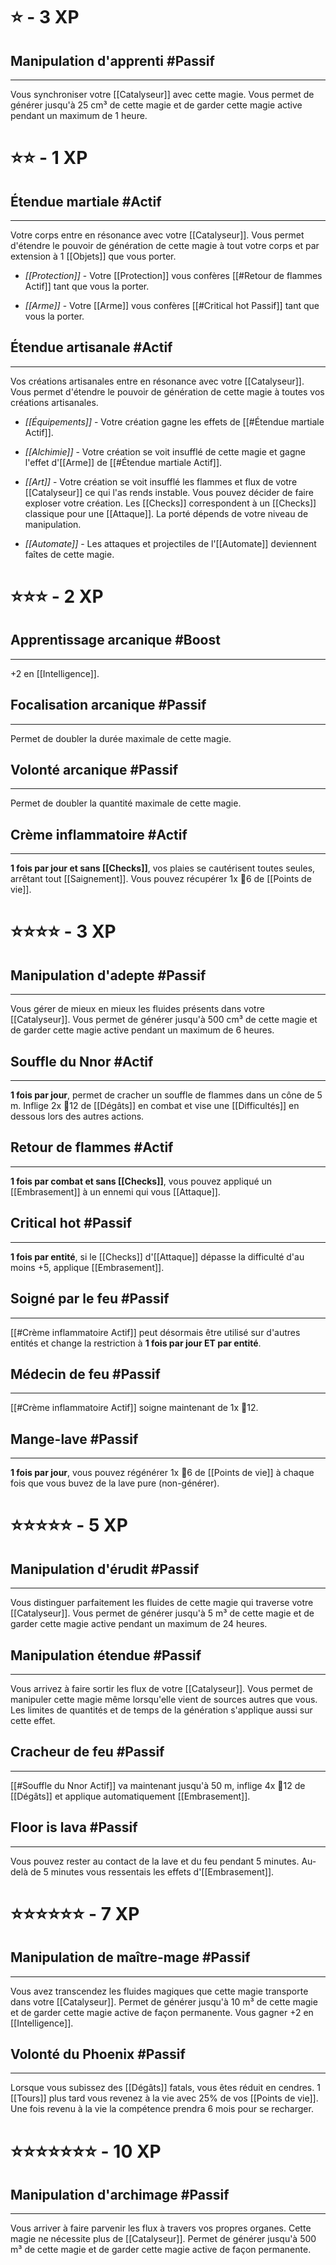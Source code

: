 # ⭐ - 3 XP
## Manipulation d'apprenti #Passif
---
Vous synchroniser votre [[Catalyseur]] avec cette magie. Vous permet de générer jusqu'à 25 cm³ de cette magie et de garder cette magie active pendant un maximum de 1 heure.

# ⭐⭐ - 1 XP
## Étendue martiale #Actif
---
Votre corps entre en résonance avec votre [[Catalyseur]]. Vous permet d'étendre le pouvoir de génération de cette magie à tout votre corps et par extension à 1 [[Objets]] que vous porter.

- *[[Protection]]* - Votre [[Protection]] vous confères [[#Retour de flammes Actif]] tant que vous la porter.

- *[[Arme]]* - Votre [[Arme]] vous confères [[#Critical hot Passif]] tant que vous la porter.

## Étendue artisanale #Actif
---
Vos créations artisanales entre en résonance avec votre [[Catalyseur]]. Vous permet d'étendre le pouvoir de génération de cette magie à toutes vos créations artisanales.

- *[[Équipements]]* - Votre création gagne les effets de [[#Étendue martiale Actif]].

- *[[Alchimie]]* - Votre création se voit insufflé de cette magie et gagne l'effet d'[[Arme]] de [[#Étendue martiale Actif]].

- *[[Art]]* - Votre création se voit insufflé les flammes et flux de votre [[Catalyseur]] ce qui l'as rends instable. Vous pouvez décider de faire exploser votre création. Les [[Checks]] correspondent à un [[Checks]] classique pour une [[Attaque]]. La porté dépends de votre niveau de manipulation.

-  *[[Automate]]* - Les attaques et projectiles de l'[[Automate]] deviennent faîtes de cette magie.

# ⭐⭐⭐ - 2 XP
## Apprentissage arcanique #Boost
---
+2 en [[Intelligence]].

## Focalisation arcanique #Passif
---
Permet de doubler la durée maximale de cette magie.

## Volonté arcanique #Passif
---
Permet de doubler la quantité maximale de cette magie. 

## Crème inflammatoire #Actif
---
**1 fois par jour et sans [[Checks]]**, vos plaies se cautérisent toutes seules, arrêtant tout [[Saignement]].
Vous pouvez récupérer 1x 🎲6 de [[Points de vie]].

# ⭐⭐⭐⭐ - 3 XP
## Manipulation d'adepte #Passif
---
Vous gérer de mieux en mieux les fluides présents dans votre [[Catalyseur]]. Vous permet de générer jusqu'à 500 cm³ de cette magie et de garder cette magie active pendant un maximum de 6 heures.

## Souffle du Nnor #Actif
---
**1 fois par jour**, permet de cracher un souffle de flammes dans un cône de 5 m.
Inflige 2x 🎲12 de [[Dégâts]] en combat et vise une [[Difficultés]] en dessous lors des autres actions.

## Retour de flammes #Actif
---
**1 fois par combat et sans [[Checks]]**, vous pouvez appliqué un [[Embrasement]] à un ennemi qui vous [[Attaque]].

## Critical hot #Passif 
---
**1 fois par entité**, si le [[Checks]] d'[[Attaque]] dépasse la difficulté d'au moins +5, applique [[Embrasement]].

## Soigné par le feu #Passif
---
[[#Crème inflammatoire Actif]] peut désormais être utilisé sur d'autres entités et change la restriction à **1 fois par jour ET par entité**.

## Médecin de feu #Passif 
---
[[#Crème inflammatoire Actif]] soigne maintenant de 1x 🎲12.

## Mange-lave #Passif
---
**1 fois par jour**, vous pouvez régénérer 1x 🎲6 de [[Points de vie]] à chaque fois que vous buvez de la lave pure (non-générer).

# ⭐⭐⭐⭐⭐ - 5 XP
## Manipulation d'érudit #Passif 
---
Vous distinguer parfaitement les fluides de cette magie qui traverse votre [[Catalyseur]]. Vous permet de générer jusqu'à 5 m³ de cette magie et de garder cette magie active pendant un maximum de 24 heures.

## Manipulation étendue #Passif
---
Vous arrivez à faire sortir les flux de votre [[Catalyseur]]. Vous permet de manipuler cette magie même lorsqu'elle vient de sources autres que vous. Les limites de quantités et de temps de la génération s'applique aussi sur cette effet. 

## Cracheur de feu #Passif 
---
[[#Souffle du Nnor Actif]] va maintenant jusqu'à 50 m, inflige 4x 🎲12 de [[Dégâts]] et applique automatiquement [[Embrasement]].

## Floor is lava #Passif
---
Vous pouvez rester au contact de la lave et du feu pendant 5 minutes. Au-delà de 5 minutes vous ressentais les effets d'[[Embrasement]].

# ⭐⭐⭐⭐⭐⭐ - 7 XP
## Manipulation de maître-mage #Passif
---
Vous avez transcendez les fluides magiques que cette magie transporte dans votre [[Catalyseur]]. Permet de générer jusqu'à 10 m³ de cette magie et de garder cette magie active de façon permanente. Vous gagner +2 en [[Intelligence]].

## Volonté du Phoenix #Passif
---
Lorsque vous subissez des [[Dégâts]] fatals, vous êtes réduit en cendres. 1 [[Tours]] plus tard vous revenez à la vie avec 25% de vos [[Points de vie]]. Une fois revenu à la vie la compétence prendra 6 mois pour se recharger.

# ⭐⭐⭐⭐⭐⭐⭐ - 10 XP
## Manipulation d'archimage #Passif
---
Vous arriver à faire parvenir les flux à travers vos propres organes. Cette magie ne nécessite plus de [[Catalyseur]]. Permet de générer jusqu'à 500 m³ de cette magie et de garder cette magie active de façon permanente.
